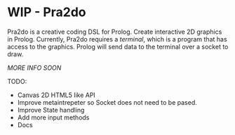 # WIP - Pra2do

Pra2do is a creative coding DSL for Prolog. Create interactive 2D graphics in Prolog. Currently, Pra2do requires a _terminal_, which is a program that has access to the graphics. Prolog will send data to the terminal over a socket to draw.

_MORE INFO SOON_

TODO:

* Canvas 2D HTML5 like API
* Improve metaintrepeter so Socket does not need to be pased.
* Improve State handling
* Add more input methods
* Docs
